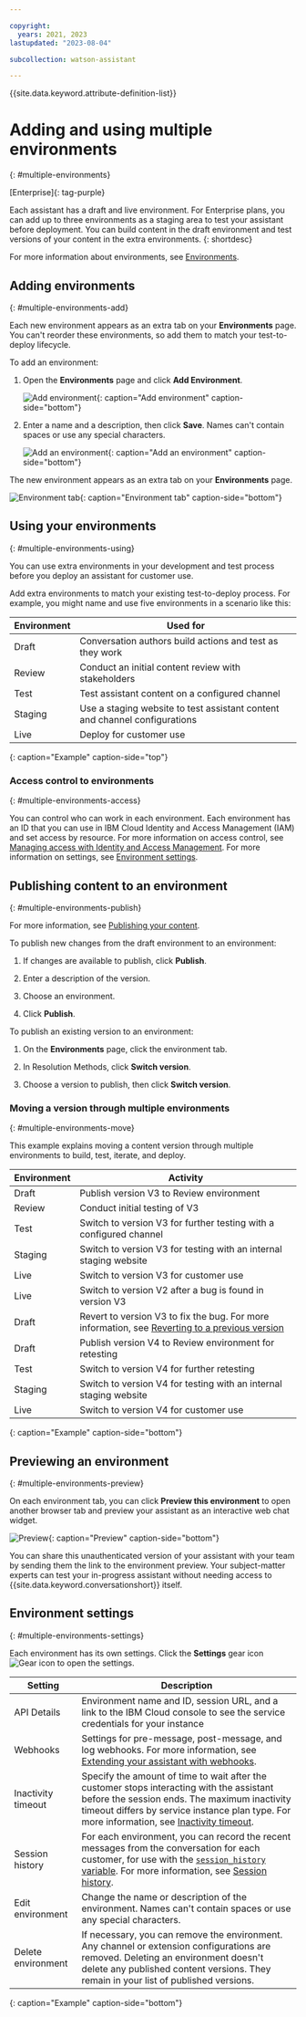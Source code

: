 ```yaml
---

copyright:
  years: 2021, 2023
lastupdated: "2023-08-04"

subcollection: watson-assistant

---
```


{{site.data.keyword.attribute-definition-list}}

# Adding and using multiple environments
{: #multiple-environments}

[Enterprise]{: tag-purple}

Each assistant has a draft and live environment. For Enterprise plans, you can add up to three environments as a staging area to test your assistant before deployment. You can build content in the draft environment and test versions of your content in the extra environments.
{: shortdesc}

For more information about environments, see [Environments](/docs/watson-assistant?topic=watson-assistant-publish-overview#environments).

## Adding environments
{: #multiple-environments-add}

Each new environment appears as an extra tab on your **Environments** page. You can't reorder these environments, so add them to match your test-to-deploy lifecycle.

To add an environment:

1. Open the **Environments** page and click **Add Environment**.

   ![Add environment](images/multiple-env-add-button.png){: caption="Add environment" caption-side="bottom"}

1. Enter a name and a description, then click **Save**. Names can't contain spaces or use any special characters.

   ![Add an environment](images/multiple-env-add-modal.png){: caption="Add an environment" caption-side="bottom"}

The new environment appears as an extra tab on your **Environments** page.

![Environment tab](images/multiple-env-tab.png){: caption="Environment tab" caption-side="bottom"}

## Using your environments
{: #multiple-environments-using}

You can use extra environments in your development and test process before you deploy an assistant for customer use.

Add extra environments to match your existing test-to-deploy process. For example, you might name and use five environments in a scenario like this:

| Environment | Used for |
| --- | --- |
| Draft | Conversation authors build actions and test as they work |
| Review | Conduct an initial content review with stakeholders |
| Test | Test assistant content on a configured channel |
| Staging | Use a staging website to test assistant content and channel configurations |
| Live | Deploy for customer use |
{: caption="Example" caption-side="top"}

### Access control to environments
{: #multiple-environments-access}

You can control who can work in each environment. Each environment has an ID that you can use in IBM Cloud Identity and Access Management (IAM) and set access by resource. For more information on access control, see [Managing access with Identity and Access Management](/docs/watson-assistant?topic=watson-assistant-access-control#access-control-iam). For more information on settings, see [Environment settings](#environment-settings).

## Publishing content to an environment
{: #multiple-environments-publish}

For more information, see [Publishing your content](/docs/watson-assistant?topic=watson-assistant-publish).

To publish new changes from the draft environment to an environment:

1. If changes are available to publish, click **Publish**. 

1. Enter a description of the version.

1. Choose an environment.

1. Click **Publish**.

To publish an existing version to an environment:

1. On the **Environments** page, click the environment tab.

1. In Resolution Methods, click **Switch version**.

1. Choose a version to publish, then click **Switch version**.

### Moving a version through multiple environments
{: #multiple-environments-move}

This example explains moving a content version through multiple environments to build, test, iterate, and deploy. 

| Environment | Activity |
| --- | --- |
| Draft | Publish version V3 to Review environment |
| Review | Conduct initial testing of V3 |
| Test | Switch to version V3 for further testing with a configured channel |
| Staging | Switch to version V3 for testing with an internal staging website |
| Live | Switch to version V3 for customer use |
| Live | Switch to version V2 after a bug is found in version V3 |
| Draft | Revert to version V3 to fix the bug. For more information, see [Reverting to a previous version](/docs/watson-assistant?topic=watson-assistant-publish#publish-revert) |
| Draft | Publish version V4 to Review environment for retesting |
| Test | Switch to version V4 for further retesting |
| Staging | Switch to version V4 for testing with an internal staging website |
| Live | Switch to version V4 for customer use |
{: caption="Example" caption-side="bottom"}

## Previewing an environment
{: #multiple-environments-preview}

On each environment tab, you can click **Preview this environment** to open another browser tab and preview your assistant as an interactive web chat widget. 

![Preview](images/multiple-env-preview.png){: caption="Preview" caption-side="bottom"}

You can share this unauthenticated version of your assistant with your team by sending them the link to the environment preview. Your subject-matter experts can test your in-progress assistant without needing access to {{site.data.keyword.conversationshort}} itself.

## Environment settings
{: #multiple-environments-settings}

Each environment has its own settings. Click the **Settings** gear icon ![Gear icon](../../icons/settings.svg) to open the settings. 

| Setting | Description |
| --- | --- |
| API Details | Environment name and ID, session URL, and a link to the IBM Cloud console to see the service credentials for your instance |
| Webhooks | Settings for pre-message, post-message, and log webhooks. For more information, see [Extending your assistant with webhooks](/docs/watson-assistant?topic=watson-assistant-webhook-overview). |
| Inactivity timeout | Specify the amount of time to wait after the customer stops interacting with the assistant before the session ends. The maximum inactivity timeout differs by service instance plan type. For more information, see [Inactivity timeout](/docs/watson-assistant?topic=watson-assistant-publish-overview#publish-overview-environment-settings-inactivity). |
| Session history | For each environment, you can record the recent messages from the conversation for each customer, for use with the [`session_history` variable](/docs/watson-assistant?topic=watson-assistant-manage-info#built-in-variables). For more information, see [Session history](/docs/watson-assistant?topic=watson-assistant-publish-overview#publish-overview-environment-settings-session-history). |
| Edit environment | Change the name or description of the environment. Names can't contain spaces or use any special characters. |
| Delete environment | If necessary, you can remove the environment. Any channel or extension configurations are removed. Deleting an environment doesn't delete any published content versions. They remain in your list of published versions. |
{: caption="Example" caption-side="bottom"}
